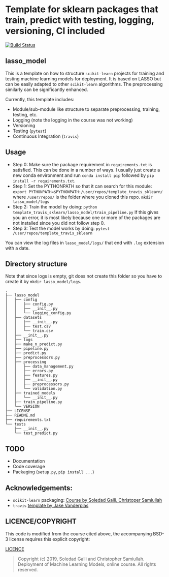 # Template for sklearn packages that train, predict with testing, logging, versioning, CI included

[![Build Status](https://travis-ci.com/fnauman/template_travis_sklearn.svg?token=q5AfnMFdqgqeFvbQzPha&branch=master)](https://travis-ci.com/fnauman/template_ravis_sklearn)

## lasso_model

This is a template on how to structure `scikit-learn` projects for training and testing machine learning models for deployment. It is based on LASSO but can be easily adapted to other `scikit-learn` algorithms. The preprocessing similarly can be significantly enhanced.

Currently, this template includes:
 - Module/sub-module like structure to separate preprocessing, training, testing, etc.
 - Logging (note the logging in the course was not working)
 - Versioning
 - Testing (`pytest`)
 - Continuous Integration (`travis`)
 
## Usage
 - Step 0: Make sure the package requirement in `requirements.txt` is satisfied. This can be done in a number of ways. I usually just create a new conda environment and run `conda install pip` followed by `pip install -r requirements.txt`.
 - Step 1: Set the PYTHONPATH so that it can search for this module:
 `export PYTHONPATH=$PYTHONPATH:/user/repos/template_travis_sklearn/`
 where `/user/repos/` is the folder where you cloned this repo.
 `mkdir lasso_model/logs`
 - Step 2: Train the model by doing:
 `python template_travis_sklearn/lasso_model/train_pipeline.py`
 If this gives you an error, it is most likely because one or more of the packages are not installed since you did not follow step 0.
 - Step 3: Test the model works by doing: `pytest /user/repos/template_travis_sklearn`

You can view the log files in `lasso_model/logs/` that end with `.log` extension with a date.

## Directory structure
Note that since logs is empty, git does not create this folder so you have to create it by `mkdir lasso_model/logs`.
```
.
├── lasso_model
│   ├── config
│   │   ├── config.py
│   │   ├── __init__.py
│   │   └── logging_config.py
│   ├── datasets
│   │   ├── __init__.py
│   │   ├── test.csv
│   │   └── train.csv
│   ├── __init__.py
│   ├── logs
│   ├── make_n_predict.py
│   ├── pipeline.py
│   ├── predict.py
│   ├── preprocessors.py
│   ├── processing
│   │   ├── data_management.py
│   │   ├── errors.py
│   │   ├── features.py
│   │   ├── __init__.py
│   │   ├── preprocessors.py
│   │   └── validation.py
│   ├── trained_models
│   │   └── __init__.py
│   ├── train_pipeline.py
│   └── VERSION
├── LICENSE
├── README.md
├── requirements.txt
└── tests
    ├── __init__.py
    └── test_predict.py
```
 
## TODO
 - Documentation 
 - Code coverage
 - Packaging (`setup.py`, `pip install ...`)

## Acknowledgements:
 - `scikit-learn` packaging: [Course by Soledad Galli, Christoper Samiullah](https://www.udemy.com/deployment-of-machine-learning-models/)
 - `travis` [template by Jake Vanderplas](https://github.com/jakevdp/travis-python-template)

## LICENCE/COPYRIGHT
This code is modified from the course cited above, the accompanying BSD-3 license requires this explicit copyright:

[LICENCE](https://github.com/trainindata/deploying-machine-learning-models/blob/master/LICENSE)

> Copyright (c) 2019, Soledad Galli and Christopher Samiullah. Deployment of Machine Learning Models, online course.
All rights reserved.
